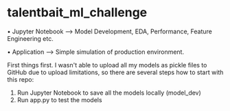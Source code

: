 # talentbait_ml_challenge


• Jupyter Notebook --> Model Development, EDA, Performance, Feature Engineering etc.

• Application --> Simple simulation of production environment.

First things first. I wasn't able to upload all my models as pickle files to GitHub due to upload limitations, so there are several steps how to start with this repo:

1. Run Jupyter Notebook to save all the models locally (model_dev)
2. Run app.py to test the models
